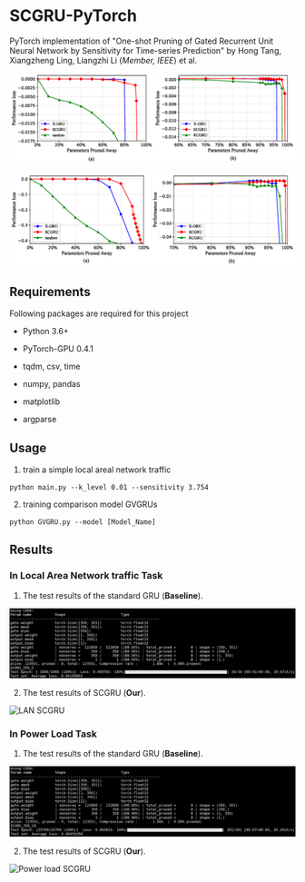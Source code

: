 # SCGRU-PyTorch

PyTorch implementation of "One-shot Pruning of Gated Recurrent Unit Neural Network by Sensitivity for Time-series Prediction" by Hong Tang, Xiangzheng Ling, Liangzhi Li (*Member, IEEE*) et al.



![In PowerLoad Task](https://github.com/imLingo/Pictures/blob/master/powerLoad_prune_performance_compared.png)

![In LAN Task](https://github.com/imLingo/Pictures/blob/master/traffic_prune_performance_compared.tiff)

## Requirements

Following packages are required for this project

- Python 3.6+

- PyTorch-GPU 0.4.1

- tqdm, csv, time
- numpy, pandas
- matplotlib
- argparse



## Usage

1.  train a simple local areal network  traffic

```
python main.py --k_level 0.01 --sensitivity 3.754
```

2. training comparison model GVGRUs

```
python GVGRU.py --model [Model_Name]
```



## Results

### In Local Area Network traffic Task

1.  The test results of the standard GRU (**Baseline**).

![LAN Baseline](https://github.com/imLingo/Pictures/blob/master/LAN_baseline.JPG)

2. The test results of SCGRU (**Our**).

![LAN SCGRU]()



### In Power Load Task

1.  The test results of the standard GRU (**Baseline**).

![Power load Baseline](https://github.com/imLingo/Pictures/blob/master/power_baseline.JPG)

2. The test results of SCGRU (**Our**).

![Power load SCGRU]()



